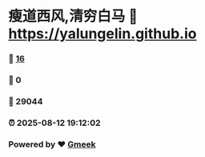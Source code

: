 # 瘦道西风,清穷白马 :link: https://yalungelin.github.io 
### :page_facing_up: [16](https://yalungelin.github.io/tag.html) 
### :speech_balloon: 0 
### :hibiscus: 29044 
### :alarm_clock: 2025-08-12 19:12:02 
### Powered by :heart: [Gmeek](https://github.com/Meekdai/Gmeek)
